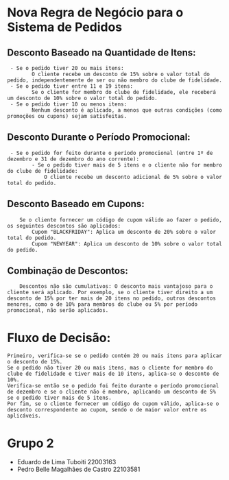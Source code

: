 # Nova Regra de Negócio para o Sistema de Pedidos
  ## Desconto Baseado na Quantidade de Itens:
     - Se o pedido tiver 20 ou mais itens:
            O cliente recebe um desconto de 15% sobre o valor total do pedido, independentemente de ser ou não membro do clube de fidelidade.
     - Se o pedido tiver entre 11 e 19 itens:
            Se o cliente for membro do clube de fidelidade, ele receberá um desconto de 10% sobre o valor total do pedido.
     - Se o pedido tiver 10 ou menos itens:
            Nenhum desconto é aplicado, a menos que outras condições (como promoções ou cupons) sejam satisfeitas.

  ## Desconto Durante o Período Promocional:
     - Se o pedido for feito durante o período promocional (entre 1º de dezembro e 31 de dezembro do ano corrente):
            - Se o pedido tiver mais de 5 itens e o cliente não for membro do clube de fidelidade:
                O cliente recebe um desconto adicional de 5% sobre o valor total do pedido.

  ## Desconto Baseado em Cupons:
        Se o cliente fornecer um código de cupom válido ao fazer o pedido, os seguintes descontos são aplicados:
            Cupom "BLACKFRIDAY": Aplica um desconto de 20% sobre o valor total do pedido.
            Cupom "NEWYEAR": Aplica um desconto de 10% sobre o valor total do pedido.

  ## Combinação de Descontos:
        Descontos não são cumulativos: O desconto mais vantajoso para o cliente será aplicado. Por exemplo, se o cliente tiver direito a um desconto de 15% por ter mais de 20 itens no pedido, outros descontos menores, como o de 10% para membros do clube ou 5% por período promocional, não serão aplicados.

# Fluxo de Decisão:

    Primeiro, verifica-se se o pedido contém 20 ou mais itens para aplicar o desconto de 15%.
    Se o pedido não tiver 20 ou mais itens, mas o cliente for membro do clube de fidelidade e tiver mais de 10 itens, aplica-se o desconto de 10%.
    Verifica-se então se o pedido foi feito durante o período promocional de dezembro e se o cliente não é membro, aplicando um desconto de 5% se o pedido tiver mais de 5 itens.
    Por fim, se o cliente fornecer um código de cupom válido, aplica-se o desconto correspondente ao cupom, sendo o de maior valor entre os aplicáveis.

# Grupo 2
- Eduardo de Lima Tuboiti 22003163
- Pedro Belle Magalhães de Castro 22103581